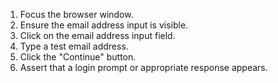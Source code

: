 1. Focus the browser window.
2. Ensure the email address input is visible.
3. Click on the email address input field.
4. Type a test email address.
5. Click the "Continue" button.
6. Assert that a login prompt or appropriate response appears.
